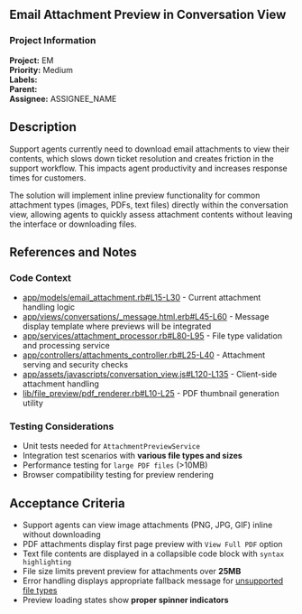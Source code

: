## Email Attachment Preview in Conversation View

### Project Information
**Project:** EM  
**Priority:** Medium  
**Labels:**   
**Parent:**   
**Assignee:** ASSIGNEE_NAME

## Description

Support agents currently need to download email attachments to view their contents, which slows down ticket resolution and creates friction in the support workflow. This impacts agent productivity and increases response times for customers.

The solution will implement inline preview functionality for common attachment types (images, PDFs, text files) directly within the conversation view, allowing agents to quickly assess attachment contents without leaving the interface or downloading files.

## References and Notes

### Code Context
* [app/models/email_attachment.rb#L15-L30](https://github.com/zendesk/support/blob/main/app/models/email_attachment.rb#L15-L30) - Current attachment handling logic
* [app/views/conversations/_message.html.erb#L45-L60](https://github.com/zendesk/support/blob/main/app/views/conversations/_message.html.erb#L45-L60) - Message display template where previews will be integrated
* [app/services/attachment_processor.rb#L80-L95](https://github.com/zendesk/support/blob/main/app/services/attachment_processor.rb#L80-L95) - File type validation and processing service
* [app/controllers/attachments_controller.rb#L25-L40](https://github.com/zendesk/support/blob/main/app/controllers/attachments_controller.rb#L25-L40) - Attachment serving and security checks
* [app/assets/javascripts/conversation_view.js#L120-L135](https://github.com/zendesk/support/blob/main/app/assets/javascripts/conversation_view.js#L120-L135) - Client-side attachment handling
* [lib/file_preview/pdf_renderer.rb#L10-L25](https://github.com/zendesk/support/blob/main/lib/file_preview/pdf_renderer.rb#L10-L25) - PDF thumbnail generation utility

### Testing Considerations
* Unit tests needed for `AttachmentPreviewService`
* Integration test scenarios with **various file types and sizes**
* Performance testing for `large PDF files` (>10MB)
* Browser compatibility testing for preview rendering

## Acceptance Criteria

* Support agents can view image attachments (PNG, JPG, GIF) inline without downloading
* PDF attachments display first page preview with `View Full PDF` option
* Text file contents are displayed in a collapsible code block with `syntax highlighting`
* File size limits prevent preview for attachments over **25MB**
* Error handling displays appropriate fallback message for [unsupported file types](https://docs.zendesk.com/agent/help/working-with-tickets/using-tickets/adding-attachments-to-tickets/)
* Preview loading states show **proper spinner indicators**